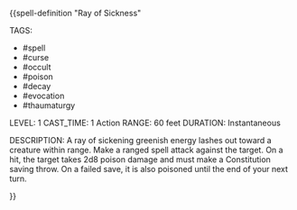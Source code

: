 {{spell-definition "Ray of Sickness"

TAGS:
- #spell
- #curse
- #occult
- #poison
- #decay
- #evocation
- #thaumaturgy

LEVEL: 1
CAST_TIME: 1 Action
RANGE: 60 feet
DURATION: Instantaneous

DESCRIPTION:
A ray of sickening greenish energy lashes out toward a creature within range.
Make a ranged spell attack against the target. On a hit, the target takes 2d8 poison damage and must make a Constitution saving throw. On a failed save, it is also poisoned until the end of your next turn.

}}